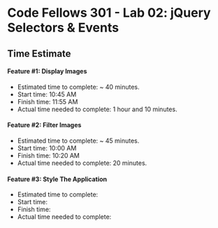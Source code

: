 # Code Fellows 301 - Lab 02: jQuery Selectors & Events

## Time Estimate

#### Feature #1: Display Images

- Estimated time to complete: ~ 40 minutes.
- Start time: 10:45 AM
- Finish time: 11:55 AM
- Actual time needed to complete: 1 hour and 10 minutes.

#### Feature #2: Filter Images

- Estimated time to complete: ~ 45 minutes.
- Start time: 10:00 AM
- Finish time: 10:20 AM
- Actual time needed to complete: 20 minutes.

#### Feature #3: Style The Application

- Estimated time to complete:
- Start time:
- Finish time:
- Actual time needed to complete:
